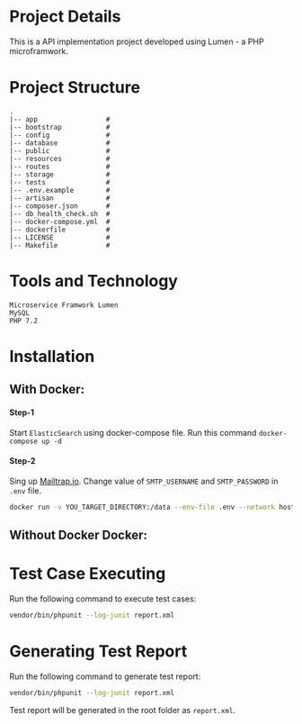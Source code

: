 # Project Details
This is a API implementation project developed using Lumen - a PHP microframwork.  

# Project Structure
    .
    |-- app                 # 
    |-- bootstrap           # 
    |-- config              # 
    |-- database            # 
    |-- public              # 
    |-- resources           # 
    |-- routes              # 
    |-- storage             # 
    |-- tests               # 
    |-- .env.example        # 
    |-- artisan             # 
    |-- composer.json       # 
    |-- db_health_check.sh  #    
    |-- docker-compose.yml  #    
    |-- dockerfile          # 
    |-- LICENSE             # 
    |-- Makefile            # 

# Tools and Technology
    Microservice Framwork Lumen
    MySQL 
    PHP 7.2




# Installation

## With Docker:

#### Step-1
Start `ElasticSearch` using docker-compose file. Run this command `docker-compose up -d`

#### Step-2
Sing up [Mailtrap.io](https://mailtrap.io/). Change value of `SMTP_USERNAME` and `SMTP_PASSWORD` in `.env` file.

```bash
docker run -v YOU_TARGET_DIRECTORY:/data --env-file .env --network host pbrm5:v1.0
 ```

## Without Docker Docker:

# Test Case Executing

Run the following command to execute test cases:
```bash
vendor/bin/phpunit --log-junit report.xml
```

# Generating Test Report

Run the following command to generate test report: 
```bash
vendor/bin/phpunit --log-junit report.xml
```
Test report will be generated in the root folder as `report.xml`.